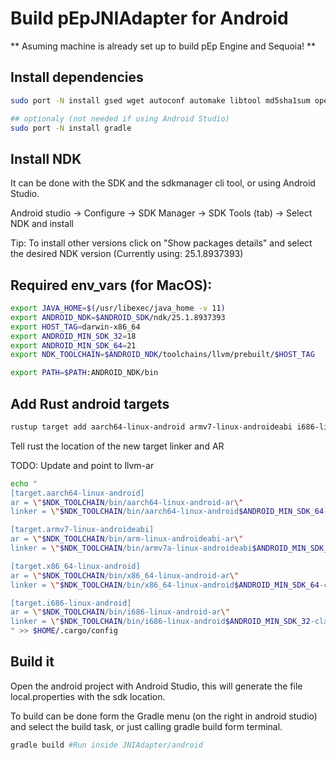 # Build pEpJNIAdapter for Android

** Asuming machine is already set up to build pEp Engine and Sequoia! **
## Install dependencies

```bash 
sudo port -N install gsed wget autoconf automake libtool md5sha1sum openjdk8

## optionaly (not needed if using Android Studio)
sudo port -N install gradle

```

## Install NDK
It can be done with the SDK and the sdkmanager cli tool, or using Android Studio.

Android studio -> Configure  -> SDK Manager -> SDK Tools (tab) -> Select NDK and install

Tip: To install other versions click on "Show packages details" and select the desired NDK version (Currently using: 25.1.8937393)

## Required env\_vars (for MacOS):

``` bash
export JAVA_HOME=$(/usr/libexec/java_home -v 11)
export ANDROID_NDK=$ANDROID_SDK/ndk/25.1.8937393
export HOST_TAG=darwin-x86_64
export ANDROID_MIN_SDK_32=18
export ANDROID_MIN_SDK_64=21
export NDK_TOOLCHAIN=$ANDROID_NDK/toolchains/llvm/prebuilt/$HOST_TAG

export PATH=$PATH:ANDROID_NDK/bin
```

## Add Rust android targets

```bash
rustup target add aarch64-linux-android armv7-linux-androideabi i686-linux-android x86_64-linux-android
```

Tell rust the location of the new target linker and AR

TODO: Update and point to llvm-ar
```bash
echo "
[target.aarch64-linux-android]
ar = \"$NDK_TOOLCHAIN/bin/aarch64-linux-android-ar\"
linker = \"$NDK_TOOLCHAIN/bin/aarch64-linux-android$ANDROID_MIN_SDK_64-clang\"

[target.armv7-linux-androideabi]
ar = \"$NDK_TOOLCHAIN/bin/arm-linux-androideabi-ar\"
linker = \"$NDK_TOOLCHAIN/bin/armv7a-linux-androideabi$ANDROID_MIN_SDK_32-clang\"

[target.x86_64-linux-android]
ar = \"$NDK_TOOLCHAIN/bin/x86_64-linux-android-ar\"
linker = \"$NDK_TOOLCHAIN/bin/x86_64-linux-android$ANDROID_MIN_SDK_64-clang\"

[target.i686-linux-android]
ar = \"$NDK_TOOLCHAIN/bin/i686-linux-android-ar\"
linker = \"$NDK_TOOLCHAIN/bin/i686-linux-android$ANDROID_MIN_SDK_32-clang\"
" >> $HOME/.cargo/config

```

## Build it

Open the android project with Android Studio, this will generate the file local.properties with the sdk location.

To build can be done form the Gradle menu (on the right in android studio) and select the build task, or just calling gradle build form terminal.

``` Bash
gradle build #Run inside JNIAdapter/android
```

